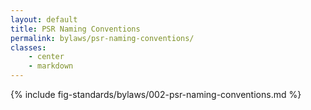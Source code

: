 ```yaml
---
layout: default
title: PSR Naming Conventions
permalink: bylaws/psr-naming-conventions/
classes:
    - center
    - markdown
---
```


{% include fig-standards/bylaws/002-psr-naming-conventions.md %}

